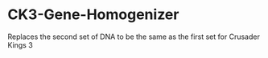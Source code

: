 # CK3-Gene-Homogenizer
Replaces the second set of DNA to be the same as the first set for Crusader Kings 3
